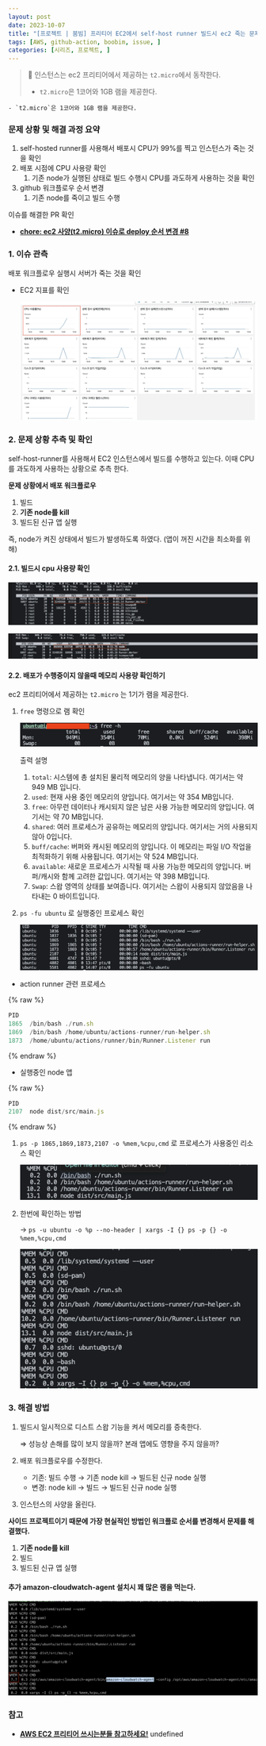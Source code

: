 ```yaml
---
layout: post
date: 2023-10-07
title: "[프로젝트 | 붐빔] 프리티어 EC2에서 self-host runner 빌드시 ec2 죽는 문제"
tags: [AWS, github-action, boobim, issue, ]
categories: [시리즈, 프로젝트, ]
---
```



> 📌 인스턴스는 ec2 프리티어에서 제공하는 `t2.micro`에서 동작한다.   
> - `t2.micro`은 1코어와 1GB 램을 제공한다.

	- `t2.micro`은 1코어와 1GB 램을 제공한다.


### 문제 상황 및 해결 과정 요약

1. self-hosted runner를 사용해서 배포시 CPU가 99%를 찍고 인스턴스가 죽는 것을 확인
2. 배포 시점에 CPU 사용량 확인
	1. 기존 node가 실행된 상태로 빌드 수행시 CPU를 과도하게 사용하는 것을 확인
3. github 워크플로우 순서 변경
	1. 기존 node를 죽이고 빌드 수행

이슈를 해결한 PR 확인 

- [**chore: ec2 사양(t2.micro) 이슈로 deploy 순서 변경 #8**](https://github.com/2023vworks/boombim-be/pull/8)


### 1. 이슈 관측


배포 워크플로우 실행시 서버가 죽는 것을 확인

- EC2 지표를 확인

	![0](/assets/img/2023-10-07-프로젝트--붐빔-프리티어-EC2에서-self-host-runner-빌드시-ec2-죽는-문제.md/0.png)



### 2. 문제 상황 추측 및 확인 


self-host-runner를 사용해서 EC2 인스턴스에서 빌드를 수행하고 있는다. 이때 CPU를 과도하게 사용하는 상황으로 추측 한다.


**문제 상황에서 배포 워크플로우**

1. 빌드
2. **기존 node를 kill**
3. 빌드된 신규 앱 실행

즉, node가 켜진 상태에서 빌드가 발생하도록 하였다. (앱이 꺼진 시간을 최소화를 위해)



#### 2.1. 빌드시 cpu 사용량 확인


![1](/assets/img/2023-10-07-프로젝트--붐빔-프리티어-EC2에서-self-host-runner-빌드시-ec2-죽는-문제.md/1.png)


![2](/assets/img/2023-10-07-프로젝트--붐빔-프리티어-EC2에서-self-host-runner-빌드시-ec2-죽는-문제.md/2.png)



#### 2.2. 배포가 수행중이지 않을때 메모리 사용량 확인하기


ec2 프리티어에서 제공하는 `t2.micro` 는 1기가 램을 제공한다.

1. `free` 명령으로 램 확인

	![3](/assets/img/2023-10-07-프로젝트--붐빔-프리티어-EC2에서-self-host-runner-빌드시-ec2-죽는-문제.md/3.png)


	출력 설명

	1. `total`: 시스템에 총 설치된 물리적 메모리의 양을 나타냅니다. 여기서는 약 949 MB 입니다.
	2. `used`: 현재 사용 중인 메모리의 양입니다. 여기서는 약 354 MB입니다.
	3. `free`: 아무런 데이터나 캐시되지 않은 남은 사용 가능한 메모리의 양입니다. 
	여기서는 약 70 MB입니다.
	4. `shared`: 여러 프로세스가 공유하는 메모리의 양입니다. 여기서는 거의 사용되지 않아 0입니다.
	5. `buff/cache`: 버퍼와 캐시된 메모리의 양입니다. 
	이 메모리는 파일 I/O 작업을 최적화하기 위해 사용됩니다. 여기서는 약 524 MB입니다.
	6. `available`: 새로운 프로세스가 시작될 때 사용 가능한 메모리의 양입니다. 버퍼/캐시와 함께 고려한 값입니다. 여기서는 약 398 MB입니다.
	7. `Swap`: 스왑 영역의 상태를 보여줍니다. 여기서는 스왑이 사용되지 않았음을 나타내는 0 바이트입니다.
1. `ps -fu ubuntu` 로 실행중인 프로세스 확인

	![4](/assets/img/2023-10-07-프로젝트--붐빔-프리티어-EC2에서-self-host-runner-빌드시-ec2-죽는-문제.md/4.png)

- action runner 관련 프로세스


{% raw %}
```typescript
PID
1865  /bin/bash ./run.sh
1869  /bin/bash /home/ubuntu/actions-runner/run-helper.sh
1873  /home/ubuntu/actions/runner/bin/Runner.Listener run
```
{% endraw %}


- 실행중인 node 앱


{% raw %}
```typescript
PID
2107  node dist/src/main.js
```
{% endraw %}


1. `ps -p 1865,1869,1873,2107 -o %mem,%cpu,cmd` 로 프로세스가 사용중인 리소스 확인

	![5](/assets/img/2023-10-07-프로젝트--붐빔-프리티어-EC2에서-self-host-runner-빌드시-ec2-죽는-문제.md/5.png)

1. 한번에 확인하는 방법

	→ `ps -u ubuntu -o %p --no-header | xargs -I {} ps -p {} -o %mem,%cpu,cmd`


	![6](/assets/img/2023-10-07-프로젝트--붐빔-프리티어-EC2에서-self-host-runner-빌드시-ec2-죽는-문제.md/6.png)



### 3. 해결 방법

1. 빌드시 일시적으로 디스트 스왑 기능을 켜서 메모리를 증축한다.

	⇒ 성능상 손해를 많이 보지 않을까?  본래 앱에도 영향을 주지 않을까?

2. 배포 워크플로우를 수정한다.
	- 기존: 빌드 수행 → 기존 node kill → 빌드된 신규 node 실행
	- 변경: node kill → 빌드 → 빌드된 신규 node 실행
3. 인스턴스의 사양을 올린다.

**사이드 프로젝트이기 때문에 가장 현실적인 방법인 워크플로 순서를 변경해서 문제를 해결했다.**

1. **기존 node를 kill**
2. 빌드
3. 빌드된 신규 앱 실행


#### 추가 amazon-cloudwatch-agent 설치시 꽤 많은 램을 먹는다.


![7](/assets/img/2023-10-07-프로젝트--붐빔-프리티어-EC2에서-self-host-runner-빌드시-ec2-죽는-문제.md/7.png)



### 참고 

- [**AWS EC2 프리티어 쓰시는분들 참고하세요!**](https://docs.aws.amazon.com/ko_kr/redshift/latest/dg/ST_MakeEnvelope-function.html)
undefined